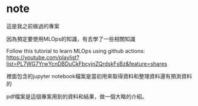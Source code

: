 # note
這是我之前做過的專案

因為預定要使用MLOps的知識，有去學了一些相關知識

Follow this tutorial to learn MLOps using github actions:
https://youtube.com/playlist?list=PL7WG7YrwYcnDBDuCkFbcyjnZQrdskFsBz&feature=shares

裡面包含的jupyter notebook檔案是當初用來取得資料和整理資料還有預測資料的

pdf檔案是這個專案用到的資料和結果，做一個大略的介紹。